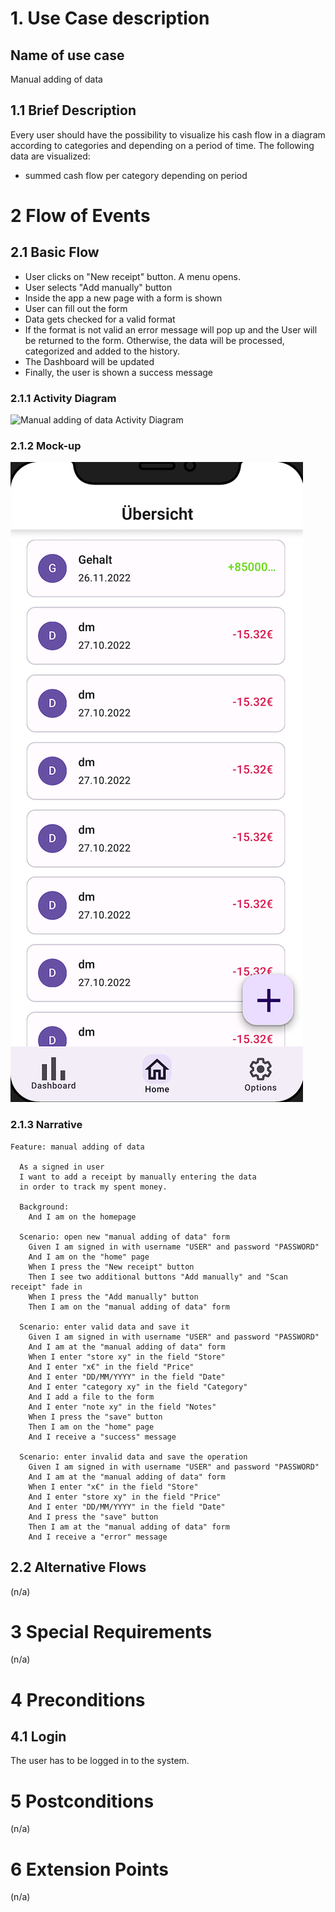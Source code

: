 # 1. Use Case description

## Name of use case

Manual adding of data

## 1.1 Brief Description

Every user should have the possibility to visualize his cash flow in a diagram according to categories and depending on a period of time. The following data are visualized:

- summed cash flow 
per category depending on period


# 2 Flow of Events

## 2.1 Basic Flow

- User clicks on "New receipt" button. A menu opens.
- User selects "Add manually" button
- Inside the app a new page with a form is shown
- User can fill out the form
- Data gets checked for a valid format
- If the format is not valid an error message will pop up and the User will be returned to the form. Otherwise, the data will be processed, categorized and added to the history.
- The Dashboard will be updated
- Finally, the user is shown a success message

### 2.1.1 Activity Diagram

![Manual adding of data Activity Diagram](./manual_adding_of_data_updated.drawio.svg)

### 2.1.2 Mock-up

![Home](../home_menu.png)


### 2.1.3 Narrative

```gherkin
Feature: manual adding of data

  As a signed in user
  I want to add a receipt by manually entering the data
  in order to track my spent money.

  Background:
    And I am on the homepage

  Scenario: open new "manual adding of data" form
    Given I am signed in with username "USER" and password "PASSWORD"
    And I am on the "home" page
    When I press the "New receipt" button
    Then I see two additional buttons "Add manually" and "Scan receipt" fade in
    When I press the "Add manually" button
    Then I am on the "manual adding of data" form

  Scenario: enter valid data and save it
    Given I am signed in with username "USER" and password "PASSWORD"
    And I am at the "manual adding of data" form
    When I enter "store xy" in the field "Store"
    And I enter "x€" in the field "Price"
    And I enter "DD/MM/YYYY" in the field "Date"
    And I enter "category xy" in the field "Category"
    And I add a file to the form
    And I enter "note xy" in the field "Notes"
    When I press the "save" button
    Then I am on the "home" page
    And I receive a "success" message

  Scenario: enter invalid data and save the operation
    Given I am signed in with username "USER" and password "PASSWORD"
    And I am at the "manual adding of data" form
    When I enter "x€" in the field "Store"
    And I enter "store xy" in the field "Price"
    And I enter "DD/MM/YYYY" in the field "Date"
    And I press the "save" button
    Then I am at the "manual adding of data" form
    And I receive a "error" message
```

## 2.2 Alternative Flows

(n/a)

# 3 Special Requirements

(n/a)

# 4 Preconditions

## 4.1 Login

The user has to be logged in to the system.

# 5 Postconditions

(n/a)

# 6 Extension Points

(n/a)
